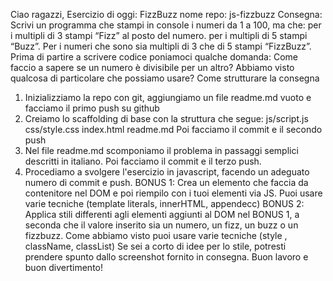Ciao ragazzi,
Esercizio di oggi: FizzBuzz
nome repo: js-fizzbuzz
Consegna:
Scrivi un programma che stampi in console i numeri da 1 a 100, ma che:
per i multipli di 3 stampi “Fizz” al posto del numero.
per i multipli di 5 stampi “Buzz”.
Per i numeri che sono sia multipli di 3 che di 5 stampi “FizzBuzz”.
Prima di partire a scrivere codice poniamoci qualche domanda:
Come faccio a sapere se un numero è divisibile per un altro?
Abbiamo visto qualcosa di particolare che possiamo usare?
Come strutturare la consegna
1. Inizializziamo la repo con git, aggiungiamo un file readme.md vuoto e facciamo il primo push su github
2. Creiamo lo scaffolding di base con la struttura che segue:
js/script.js
css/style.css
index.html
readme.md
Poi facciamo il commit e il secondo push
3. Nel file readme.md scomponiamo il problema in passaggi semplici descritti in italiano. Poi facciamo il commit e il terzo push.
4. Procediamo a svolgere l'esercizio in javascript,  facendo un adeguato numero di commit e push.
BONUS 1:
Crea un elemento che faccia da contenitore nel DOM e poi riempilo con i tuoi elementi via JS.
Puoi usare varie tecniche  (template literals, innerHTML, appendecc)
BONUS 2:
Applica stili differenti agli elementi aggiunti al DOM nel BONUS 1, a seconda che il valore inserito sia un numero, un fizz, un buzz o un fizzbuzz.
Come abbiamo visto puoi  usare varie tecniche (style , className, classList)
 Se sei a corto di idee per lo stile, potresti prendere spunto dallo screenshot fornito in consegna.
Buon lavoro e buon divertimento!